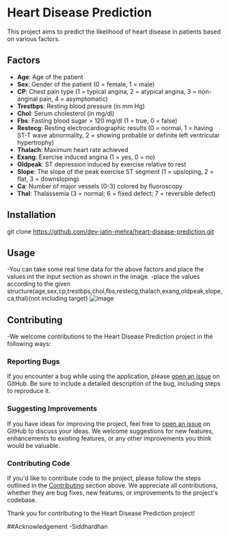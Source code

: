 # Heart Disease Prediction

This project aims to predict the likelihood of heart disease in patients based on various factors.

## Factors

- **Age**: Age of the patient
- **Sex**: Gender of the patient (0 = female, 1 = male)
- **CP**: Chest pain type (1 = typical angina, 2 = atypical angina, 3 = non-anginal pain, 4 = asymptomatic)
- **Trestbps**: Resting blood pressure (in mm Hg)
- **Chol**: Serum cholesterol (in mg/dl)
- **Fbs**: Fasting blood sugar > 120 mg/dl (1 = true, 0 = false)
- **Restecg**: Resting electrocardiographic results (0 = normal, 1 = having ST-T wave abnormality, 2 = showing probable or definite left ventricular hypertrophy)
- **Thalach**: Maximum heart rate achieved
- **Exang**: Exercise induced angina (1 = yes, 0 = no)
- **Oldpeak**: ST depression induced by exercise relative to rest
- **Slope**: The slope of the peak exercise ST segment (1 = upsloping, 2 = flat, 3 = downsloping)
- **Ca**: Number of major vessels (0-3) colored by fluoroscopy
- **Thal**: Thalassemia (3 = normal; 6 = fixed defect; 7 = reversible defect)

## Installation

git clone https://github.com/dev-jatin-mehra/heart-disease-prediction.git

## Usage
-You can take some real time data for the above factors and place the values int the input section as shown in the image.
-place the values according to the given structure(age,sex,cp,trestbps,chol,fbs,restecg,thalach,exang,oldpeak,slope,ca,thal){not including target}
![image](https://github.com/dev-jatin-mehra/heart_disease_prediction/assets/149806613/b8bcb8f2-6d82-4f74-b384-5da1013e830c)


## Contributing

-We welcome contributions to the Heart Disease Prediction project in the following ways:

### Reporting Bugs

If you encounter a bug while using the application, please [open an issue](https://github.com/dev-jatin-mehra/heart-disease-prediction/issues) on GitHub. Be sure to include a detailed description of the bug, including steps to reproduce it.

### Suggesting Improvements

If you have ideas for improving the project, feel free to [open an issue](https://github.com/dev-jatin-mehra/heart-disease-prediction/issues) on GitHub to discuss your ideas. We welcome suggestions for new features, enhancements to existing features, or any other improvements you think would be valuable.

### Contributing Code

If you'd like to contribute code to the project, please follow the steps outlined in the [Contributing](#contributing) section above. We appreciate all contributions, whether they are bug fixes, new features, or improvements to the project's codebase.

Thank you for contributing to the Heart Disease Prediction project!

##Acknowledgement
-Siddhardhan

